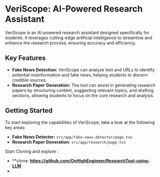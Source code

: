 # VeriScope: AI-Powered Research Assistant

VeriScope is an AI-powered research assistant designed specifically for students. It leverages cutting-edge artificial intelligence to streamline and enhance the research process, ensuring accuracy and efficiency.

## Key Features

*   **Fake News Detection:** VeriScope can analyze text and URLs to identify potential misinformation and fake news, helping students to discern credible sources.
*   **Research Paper Generation:** The tool can assist in generating research papers by structuring content, suggesting relevant topics, and drafting sections, allowing students to focus on the core research and analysis.

## Getting Started

To start exploring the capabilities of VeriScope, take a look at the following key areas:

*   **Fake News Detector:** `src/app/fake-news-detector/page.tsx`
*   **Research Paper Generation:** `src/app/research/page.tsx`

Start Cloning and explore :
* **clone: **https://github.com/OnHighEngineer/ResearchTool-using-LLM**
* 
